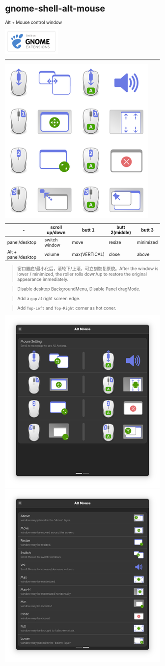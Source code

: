 # gnome-shell-alt-mouse
Alt + Mouse control window

[<img alt="" height="80" src="https://raw.githubusercontent.com/andyholmes/gnome-shell-extensions-badge/master/get-it-on-ego.svg?sanitize=true">](https://extensions.gnome.org/extension/4786/alt-mouse/)

---

![diagram](alt-mouse-diagram.png)

-| scroll up/down | butt 1|butt 2(middle)|butt 3
---|---|---|---|---
panel/desktop | switch window|move|resize|minimized
Alt + panel/desktop|volume|max(VERTICAL)|close|above

> 窗口置底/最小化后，滚轮下/上滚，可立刻恢复原貌。After the window is lower / minimized, the roller rolls down/up to restore the original appearance immediately.

> Disable desktop BackgroundMenu, Disable Panel dragMode.

> Add a `gap` at right screen edge.

> Add `Top-Left` and `Top-Right` corner as hot coner.

![prefs-set](screenshot.png)
![prefs-act](screenshot1.png)

